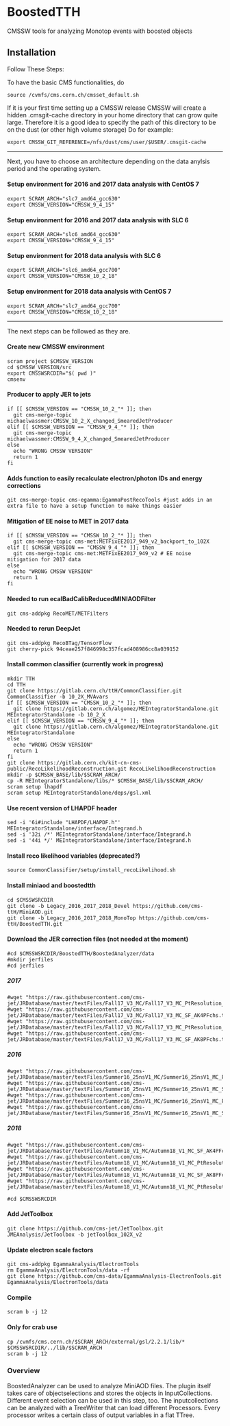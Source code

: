 BoostedTTH
=======
CMSSW tools for analyzing Monotop events with boosted objects

## Installation
Follow These Steps:

To have the basic CMS functionalities, do

	source /cvmfs/cms.cern.ch/cmsset_default.sh

If it is your first time setting up a CMSSW release CMSSW will create a hidden .cmsgit-cache directory in your home directory that can grow quite large. Therefore it is a good idea to specify the path of this directory to be on the dust (or other high volume storage)
Do for example:

	export CMSSW_GIT_REFERENCE=/nfs/dust/cms/user/$USER/.cmsgit-cache

----
Next, you have to choose an architecture depending on the data anylsis period and the operating system.

#### Setup environment for 2016 and 2017 data analysis with CentOS 7
	export SCRAM_ARCH="slc7_amd64_gcc630"
	export CMSSW_VERSION="CMSSW_9_4_15"

#### Setup environment for 2016 and 2017 data analysis with SLC 6
	export SCRAM_ARCH="slc6_amd64_gcc630"
	export CMSSW_VERSION="CMSSW_9_4_15"

#### Setup environment for 2018 data analysis with SLC 6
	export SCRAM_ARCH="slc6_amd64_gcc700"
	export CMSSW_VERSION="CMSSW_10_2_18"

#### Setup environment for 2018 data analysis with CentOS 7
	export SCRAM_ARCH="slc7_amd64_gcc700"
	export CMSSW_VERSION="CMSSW_10_2_18"
---
The next steps can be followed as they are.

#### Create new CMSSW environment
	scram project $CMSSW_VERSION
	cd $CMSSW_VERSION/src
	export CMSSWSRCDIR="$( pwd )"
	cmsenv 

#### Producer to apply JER to jets
	if [[ $CMSSW_VERSION == "CMSSW_10_2_"* ]]; then    
	  git cms-merge-topic michaelwassmer:CMSSW_10_2_X_changed_SmearedJetProducer
	elif [[ $CMSSW_VERSION == "CMSSW_9_4_"* ]]; then
	  git cms-merge-topic michaelwassmer:CMSSW_9_4_X_changed_SmearedJetProducer
	else
	  echo "WRONG CMSSW VERSION"
	  return 1
	fi      

#### Adds function to easily recalculate electron/photon IDs and energy corrections
	git cms-merge-topic cms-egamma:EgammaPostRecoTools #just adds in an extra file to have a setup function to make things easier

#### Mitigation of EE noise to MET in 2017 data
	if [[ $CMSSW_VERSION == "CMSSW_10_2_"* ]]; then
	  git cms-merge-topic cms-met:METFixEE2017_949_v2_backport_to_102X
	elif [[ $CMSSW_VERSION == "CMSSW_9_4_"* ]]; then
	  git cms-merge-topic cms-met:METFixEE2017_949_v2 # EE noise mitigation for 2017 data
	else
	  echo "WRONG CMSSW VERSION"
	  return 1
	fi

#### Needed to run ecalBadCalibReducedMINIAODFilter
	git cms-addpkg RecoMET/METFilters

#### Needed to rerun DeepJet
	git cms-addpkg RecoBTag/TensorFlow
	git cherry-pick 94ceae257f846998c357fcad408986cc8a039152

#### Install common classifier (currently work in progress)
	mkdir TTH
	cd TTH
	git clone https://gitlab.cern.ch/ttH/CommonClassifier.git CommonClassifier -b 10_2X_MVAvars
	if [[ $CMSSW_VERSION == "CMSSW_10_2_"* ]]; then
	  git clone https://gitlab.cern.ch/algomez/MEIntegratorStandalone.git MEIntegratorStandalone -b 10_2_X
	elif [[ $CMSSW_VERSION == "CMSSW_9_4_"* ]]; then
	  git clone https://gitlab.cern.ch/algomez/MEIntegratorStandalone.git MEIntegratorStandalone
	else
	  echo "WRONG CMSSW VERSION"
	  return 1
	fi
	git clone https://gitlab.cern.ch/kit-cn-cms-public/RecoLikelihoodReconstruction.git RecoLikelihoodReconstruction
	mkdir -p $CMSSW_BASE/lib/$SCRAM_ARCH/
	cp -R MEIntegratorStandalone/libs/* $CMSSW_BASE/lib/$SCRAM_ARCH/
	scram setup lhapdf
	scram setup MEIntegratorStandalone/deps/gsl.xml
#### Use recent version of LHAPDF header
	sed -i '6i#include "LHAPDF/LHAPDF.h"' MEIntegratorStandalone/interface/Integrand.h
	sed -i '32i /*' MEIntegratorStandalone/interface/Integrand.h
	sed -i '44i */' MEIntegratorStandalone/interface/Integrand.h
#### Install reco likelihood variables (deprecated?)
	source CommonClassifier/setup/install_recoLikelihood.sh

#### Install miniaod and boostedtth
	cd $CMSSWSRCDIR
	git clone -b Legacy_2016_2017_2018_Devel https://github.com/cms-ttH/MiniAOD.git
	git clone -b Legacy_2016_2017_2018_MonoTop https://github.com/cms-ttH/BoostedTTH.git

#### Download the JER correction files (not needed at the moment)
	#cd $CMSSWSRCDIR/BoostedTTH/BoostedAnalyzer/data
	#mkdir jerfiles
	#cd jerfiles
##### 2017
	#wget "https://raw.githubusercontent.com/cms-jet/JRDatabase/master/textFiles/Fall17_V3_MC/Fall17_V3_MC_PtResolution_AK4PFchs.txt"
	#wget "https://raw.githubusercontent.com/cms-jet/JRDatabase/master/textFiles/Fall17_V3_MC/Fall17_V3_MC_SF_AK4PFchs.txt"
	#wget "https://raw.githubusercontent.com/cms-jet/JRDatabase/master/textFiles/Fall17_V3_MC/Fall17_V3_MC_PtResolution_AK8PFchs.txt"
	#wget "https://raw.githubusercontent.com/cms-jet/JRDatabase/master/textFiles/Fall17_V3_MC/Fall17_V3_MC_SF_AK8PFchs.txt"
##### 2016
	#wget "https://raw.githubusercontent.com/cms-jet/JRDatabase/master/textFiles/Summer16_25nsV1_MC/Summer16_25nsV1_MC_PtResolution_AK4PFchs.txt"
	#wget "https://raw.githubusercontent.com/cms-jet/JRDatabase/master/textFiles/Summer16_25nsV1_MC/Summer16_25nsV1_MC_SF_AK4PFchs.txt"
	#wget "https://raw.githubusercontent.com/cms-jet/JRDatabase/master/textFiles/Summer16_25nsV1_MC/Summer16_25nsV1_MC_PtResolution_AK8PFchs.txt"
	#wget "https://raw.githubusercontent.com/cms-jet/JRDatabase/master/textFiles/Summer16_25nsV1_MC/Summer16_25nsV1_MC_SF_AK8PFchs.txt"
##### 2018
	#wget "https://raw.githubusercontent.com/cms-jet/JRDatabase/master/textFiles/Autumn18_V1_MC/Autumn18_V1_MC_SF_AK4PFchs.txt"
	#wget "https://raw.githubusercontent.com/cms-jet/JRDatabase/master/textFiles/Autumn18_V1_MC/Autumn18_V1_MC_PtResolution_AK4PFchs.txt"
	#wget "https://raw.githubusercontent.com/cms-jet/JRDatabase/master/textFiles/Autumn18_V1_MC/Autumn18_V1_MC_SF_AK8PFchs.txt"
	#wget "https://raw.githubusercontent.com/cms-jet/JRDatabase/master/textFiles/Autumn18_V1_MC/Autumn18_V1_MC_PtResolution_AK8PFchs.txt"

	#cd $CMSSWSRCDIR

#### Add JetToolbox
	git clone https://github.com/cms-jet/JetToolbox.git JMEAnalysis/JetToolbox -b jetToolbox_102X_v2

#### Update electron scale factors

	git cms-addpkg EgammaAnalysis/ElectronTools
	rm EgammaAnalysis/ElectronTools/data -rf
	git clone https://github.com/cms-data/EgammaAnalysis-ElectronTools.git EgammaAnalysis/ElectronTools/data

#### Compile

	scram b -j 12

#### Only for crab use ###
	cp /cvmfs/cms.cern.ch/$SCRAM_ARCH/external/gsl/2.2.1/lib/* $CMSSWSRCDIR/../lib/$SCRAM_ARCH
	scram b -j 12
    
### Overview
BoostedAnalyzer can be used to analyze MiniAOD files. The plugin itself takes care of objectselections and stores the objects in InputCollections. Different event selection can be used in this step, too. The inputcollections can be analyzed with a TreeWriter that can load different Processors. Every processor writes a certain class of output variables in a flat TTree.
